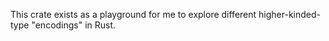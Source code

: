 This crate exists as a playground for me to explore different higher-kinded-type "encodings" in Rust. 